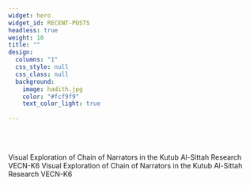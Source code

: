```yaml
---
widget: hero
widget_id: RECENT-POSTS
headless: true
weight: 10
title: ""
design:
  columns: "1"
  css_style: null
  css_class: null
  background:
    image: hadith.jpg
    color: "#fcf9f9"
    text_color_light: true
  
---
```

<br>

<br>

<!--StartFragment-->

Visual Exploration of Chain of Narrators in the Kutub Al-Sittah Research VECN-K6
Visual Exploration of Chain of Narrators in the Kutub Al-Sittah Research VECN-K6

<!--EndFragment-->
